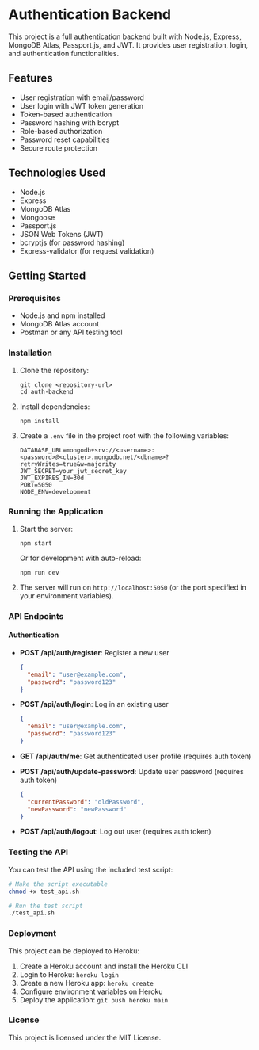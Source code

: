 # Authentication Backend

This project is a full authentication backend built with Node.js, Express, MongoDB Atlas, Passport.js, and JWT. It provides user registration, login, and authentication functionalities.

## Features

- User registration with email/password
- User login with JWT token generation
- Token-based authentication
- Password hashing with bcrypt
- Role-based authorization
- Password reset capabilities
- Secure route protection

## Technologies Used

- Node.js
- Express
- MongoDB Atlas
- Mongoose
- Passport.js
- JSON Web Tokens (JWT)
- bcryptjs (for password hashing)
- Express-validator (for request validation)

## Getting Started

### Prerequisites

- Node.js and npm installed
- MongoDB Atlas account
- Postman or any API testing tool

### Installation

1. Clone the repository:
   ```
   git clone <repository-url>
   cd auth-backend
   ```

2. Install dependencies:
   ```
   npm install
   ```

3. Create a `.env` file in the project root with the following variables:
   ```
   DATABASE_URL=mongodb+srv://<username>:<password>@<cluster>.mongodb.net/<dbname>?retryWrites=true&w=majority
   JWT_SECRET=your_jwt_secret_key
   JWT_EXPIRES_IN=30d
   PORT=5050
   NODE_ENV=development
   ```

### Running the Application

1. Start the server:
   ```
   npm start
   ```
   
   Or for development with auto-reload:
   ```
   npm run dev
   ```

2. The server will run on `http://localhost:5050` (or the port specified in your environment variables).

### API Endpoints

#### Authentication
- **POST /api/auth/register**: Register a new user
  ```json
  {
    "email": "user@example.com",
    "password": "password123"
  }
  ```

- **POST /api/auth/login**: Log in an existing user
  ```json
  {
    "email": "user@example.com",
    "password": "password123"
  }
  ```

- **GET /api/auth/me**: Get authenticated user profile (requires auth token)

- **POST /api/auth/update-password**: Update user password (requires auth token)
  ```json
  {
    "currentPassword": "oldPassword",
    "newPassword": "newPassword"
  }
  ```

- **POST /api/auth/logout**: Log out user (requires auth token)

### Testing the API

You can test the API using the included test script:

```bash
# Make the script executable
chmod +x test_api.sh

# Run the test script
./test_api.sh
```

### Deployment

This project can be deployed to Heroku:

1. Create a Heroku account and install the Heroku CLI
2. Login to Heroku: `heroku login`
3. Create a new Heroku app: `heroku create`
4. Configure environment variables on Heroku
5. Deploy the application: `git push heroku main`

### License

This project is licensed under the MIT License.